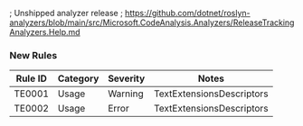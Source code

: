 ﻿; Unshipped analyzer release
; https://github.com/dotnet/roslyn-analyzers/blob/main/src/Microsoft.CodeAnalysis.Analyzers/ReleaseTrackingAnalyzers.Help.md

### New Rules

Rule ID | Category | Severity | Notes
--------|----------|----------|-------
TE0001  | Usage    | Warning  | TextExtensionsDescriptors
TE0002 | Usage | Error | TextExtensionsDescriptors